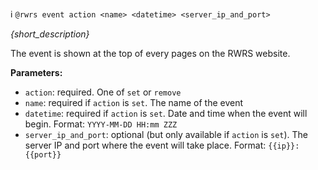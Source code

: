 :information_source:️ `@rwrs event action <name> <datetime> <server_ip_and_port>`

_{short_description}_

The event is shown at the top of every pages on the RWRS website.

**Parameters:**

- `action`: required. One of `set` or `remove`
- `name`: required if `action` is `set`. The name of the event
- `datetime`: required if `action` is `set`. Date and time when the event will begin. Format: `YYYY-MM-DD HH:mm ZZZ`
- `server_ip_and_port`: optional (but only available if `action` is `set`). The server IP and port where the event will take place. Format: `{{ip}}:{{port}}`